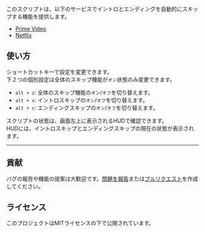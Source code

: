 このスクリプトは、以下のサービスでイントロとエンディングを自動的にスキップする機能を提供します。

- [Prime Video](https://amazon.co.jp/gp/video/storefront)
- [Netflix](https://netflix.com)

## 使い方

ショートカットキーで設定を変更できます。  
下２つの個別設定は全体のスキップ機能が`オン`状態のみ変更できます。

- `alt + z`: 全体のスキップ機能の`オン`/`オフ`を切り替えます。
- `alt + x`: イントロスキップの`オン`/`オフ`を切り替えます。
- `alt + c`: エンディングスキップの`オン`/`オフ`を切り替えます。

スクリプトの状態は、画面左上に表示されるHUDで確認できます。  
HUDには、イントロスキップとエンディングスキップの現在の状態が表示されます。

---

## 貢献

バグの報告や機能の提案は大歓迎です。[問題を報告](https://github.com/yossy17/streaming-video-skipper/issues)または[プルリクエスト](https://github.com/yossy17/streaming-video-skipper/pulls)を作成してください。

## ライセンス

このプロジェクトはMITライセンスの下で公開されています。
